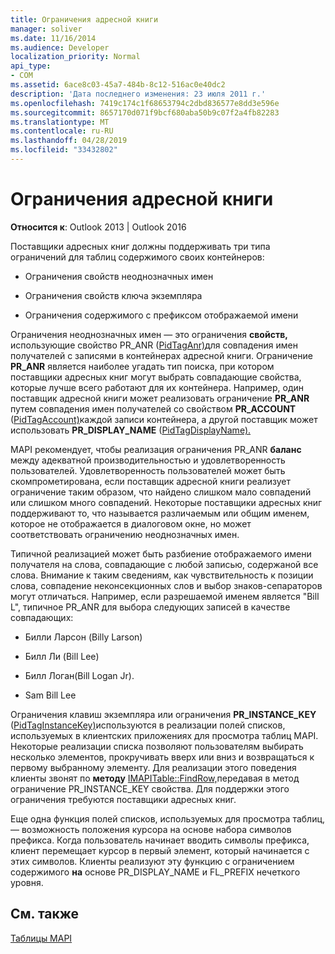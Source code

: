 ```yaml
---
title: Ограничения адресной книги
manager: soliver
ms.date: 11/16/2014
ms.audience: Developer
localization_priority: Normal
api_type:
- COM
ms.assetid: 6ace8c03-45a7-484b-8c12-516ac0e40dc2
description: 'Дата последнего изменения: 23 июля 2011 г.'
ms.openlocfilehash: 7419c174c1f68653794c2dbd836577e8dd3e596e
ms.sourcegitcommit: 8657170d071f9bcf680aba50b9c07f2a4fb82283
ms.translationtype: MT
ms.contentlocale: ru-RU
ms.lasthandoff: 04/28/2019
ms.locfileid: "33432802"
---
```

# <a name="address-book-restrictions"></a>Ограничения адресной книги

  
  
**Относится к**: Outlook 2013 | Outlook 2016 
  
Поставщики адресных книг должны поддерживать три типа ограничений для таблиц содержимого своих контейнеров:
  
- Ограничения свойств неоднозначных имен
    
- Ограничения свойств ключа экземпляра
    
- Ограничения содержимого с префиксом отображаемой имени
    
Ограничения неоднозначных имен — это ограничения **свойств,** использующие свойство PR_ANR ([PidTagAnr)](pidtaganr-canonical-property.md)для совпадения имен получателей с записями в контейнерах адресной книги. Ограничение **PR_ANR** является наиболее угадать тип поиска, при котором поставщики адресных книг могут выбрать совпадающие свойства, которые лучше всего работают для их контейнера. Например, один поставщик адресной книги может реализовать ограничение **PR_ANR** путем совпадения имен получателей со свойством **PR_ACCOUNT** ([PidTagAccount)](pidtagaccount-canonical-property.md)каждой записи контейнера, а другой поставщик может использовать **PR_DISPLAY_NAME** ([PidTagDisplayName).](pidtagdisplayname-canonical-property.md)
  
MAPI рекомендует, чтобы реализация ограничения PR_ANR **баланс** между адекватной производительностью и удовлетворенность пользователей. Удовлетворенность пользователей может быть скомпрометирована, если поставщик адресной книги реализует ограничение таким образом, что найдено слишком мало совпадений или слишком много совпадений. Некоторые поставщики адресных книг поддерживают то, что называется различаемым или общим именем, которое не отображается в диалоговом окне, но может соответствовать ограничению неоднозначных имен. 
  
Типичной реализацией может быть разбиение отображаемого имени получателя на слова, совпадающие с любой записью, содержаной все слова. Внимание к таким сведениям, как чувствительность к позиции слова, совпадение неконсекционных слов и выбор знаков-сепараторов могут отличаться. Например, если разрешаемой именем является "Bill  L", типичное PR_ANR для выбора следующих записей в качестве совпадающих: 
  
- Билли Ларсон (Billy Larson)
    
- Билл Ли (Bill Lee)
    
- Билл Логан(Bill Logan Jr). 
    
- Sam Bill Lee
    
Ограничения клавиш экземпляра или ограничения **PR_INSTANCE_KEY** ([PidTagInstanceKey)](pidtaginstancekey-canonical-property.md)используются в реализации полей списков, используемых в клиентских приложениях для просмотра таблиц MAPI. Некоторые реализации списка позволяют пользователям выбирать несколько элементов, прокручивать вверх или вниз и возвращаться к первому выбранному элементу. Для реализации этого поведения клиенты звонят по **методу** [IMAPITable::FindRow,](imapitable-findrow.md)передавая в метод ограничение PR_INSTANCE_KEY свойства. Для поддержки этого ограничения требуются поставщики адресных книг. 
  
Еще одна функция полей списков, используемых для просмотра таблиц, — возможность положения курсора на основе набора символов префикса. Когда пользователь начинает вводить символы префикса, клиент перемещает курсор в первый элемент, который начинается с этих символов. Клиенты реализуют эту функцию с ограничением содержимого **на** основе PR_DISPLAY_NAME и FL_PREFIX нечеткого уровня. 
  
## <a name="see-also"></a>См. также



[Таблицы MAPI](mapi-tables.md)

